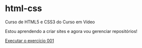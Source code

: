# html-css
 Curso de HTML5 e CSS3 do Curso em Vídeo

Estou aprendendo a criar sites e agora vou gerenciar repositórios!

<a href="https://brenoapacite.github.io/html-css/exercicios/ex001/index.html"> Executar o exercício 001 </a>

 